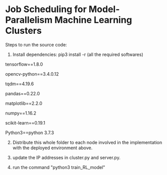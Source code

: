 # Job Scheduling for Model-Parallelism Machine Learning Clusters
Steps to run the source code:

1. Install dependencies: pip3 install -r (all the required softwares)

tensorflow==1.8.0

opencv-python==3.4.0.12

tqdm==4.19.6

pandas==0.22.0

matplotlib==2.2.0

numpy==1.16.2

scikit-learn==0.19.1

Python3==python 3.7.3

2. Distribute this whole folder to each node involved in the implementation with the deployed environment above.

3. update the IP addresses in cluster.py and server.py. 

4. run the command "python3 train_RL_model"
